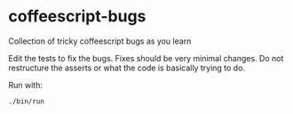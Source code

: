 coffeescript-bugs
=================

Collection of tricky coffeescript bugs as you learn

Edit the tests to fix the bugs.  Fixes should be very minimal changes.
Do not restructure the asserts or what the code is basically trying to do.

Run with:

```
./bin/run
```
